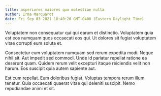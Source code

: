 ```yaml
---
title: asperiores maiores quo molestiae nulla
author: Irma Marquardt
date: Fri Sep 03 2021 18:40:26 GMT-0400 (Eastern Daylight Time)
---
```

Voluptatem non consequatur qui qui earum et distinctio. Voluptatem quia est eos numquam quos occaecati eos qui. Ut dolores sit fugiat voluptatem vitae corrupti eum soluta et.

 Consectetur eum voluptatem numquam sed rerum expedita modi. Neque nihil sit. Aut impedit sed commodi. Unde id pariatur repellat ratione ea deserunt quam. Quidem rerum velit excepturi itaque reiciendis velit non harum. Eos suscipit quia autem sapiente aut.

 Est cum repellat. Eum doloribus fugiat. Voluptas tempora rerum illum tenetur. Quia occaecati quaerat vitae qui deleniti suscipit. Nemo repudiandae animi et sit.